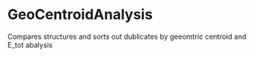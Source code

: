 # GeoCentroidAnalysis
Compares structures and sorts out dublicates by geeomtric centroid and E_tot abalysis
